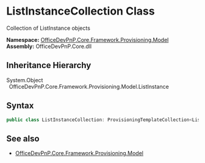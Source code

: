 # ListInstanceCollection Class
 Collection of ListInstance objects   

**Namespace:** [OfficeDevPnP.Core.Framework.Provisioning.Model](OfficeDevPnP.Core.Framework.Provisioning.Model.md)  
**Assembly:** OfficeDevPnP.Core.dll  
## Inheritance Hierarchy
System.Object  
&ensp;OfficeDevPnP.Core.Framework.Provisioning.Model.ListInstance  
## Syntax
```C#
public class ListInstanceCollection: ProvisioningTemplateCollection<ListInstance>
```
## See also
- [OfficeDevPnP.Core.Framework.Provisioning.Model](OfficeDevPnP.Core.Framework.Provisioning.Model.md)
